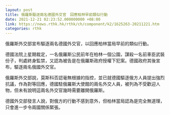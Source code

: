 ```yaml
---
layout: post
title: 俄羅斯驅逐兩名德國外交官　回應柏林早前類似行動
date: 2021-12-21 02:23:52.000000000 +08:00
link: https://news.rthk.hk/rthk/ch/component/k2/1625263-20211221.htm
categories: rthk
---
```


俄羅斯外交部宣布驅逐兩名德國外交官，以回應柏林當局早前的類似行動。

德國法院上星期裁定，一名俄羅斯公民前年在柏林一個公園，謀殺一名前車臣武裝份子，判處終身監禁，又認為被告是在俄羅斯政府授權下犯案。德國政府其後宣布，驅逐兩名俄國外交官。

俄羅斯外交部說，莫斯科否認毫無根據的指控，並已就德國驅逐俄方人員提出強烈抗議，作為對等回應，德國駐俄羅斯大使館的兩名外交人員，被列為不受歡迎人物，但未有說明這兩名外交官幾時需要離開俄羅斯。

德國外交部發言人說，對俄方的行動不感到意外，但柏林當局認為是完全無道理，只會進一步令兩國關係緊張。
